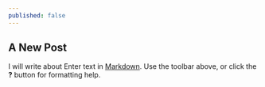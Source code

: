 ```yaml
---
published: false
---
```

## A New Post

I will write about 
Enter text in [Markdown](http://daringfireball.net/projects/markdown/). Use the toolbar above, or click the **?** button for formatting help.
